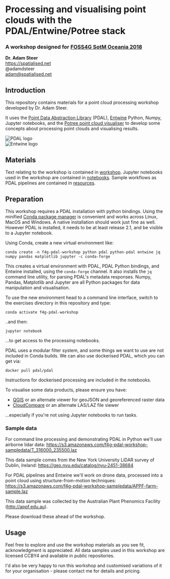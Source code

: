 # Processing and visualising point clouds with the PDAL/Entwine/Potree stack

### A workshop designed for [FOSS4G SotM Oceania 2018](http://fossf4g-oceania.org)

**Dr. Adam Steer**  
https://spatialised.net  
@adamdsteer  
adam@spatialised.net

## Introduction

This repository contains materials for a point cloud processing workshop developed by Dr. Adam Steer.

It uses the [Point Data Abstraction Library](http://pdal.io) (PDAL), [Entwine](http://entwine.io) Python, Numpy, Jupyter notebooks, and the [Potree point cloud visualiser](http://potree.org) to develop some concepts about processing point clouds and visualising results.

![PDAL logo](https://pdal.io/_images/pdal_logo.png)  
![Entwine logo](https://github.com/connormanning/entwine/blob/master/doc/logo/color/entwine_logo_2-color-small.png)

## Materials

Text relating to the workshop is contained in [workshop](./workshop). Jupyter notebooks used in the workshop are contained in [notebooks](./notebooks). Sample workflows as PDAL pipelines are contained in [resources](./resources).

## Preparation

This workshop requires a PDAL installation with python bindings. Using the minified [Conda package manager](https://docs.conda.io/en/latest/miniconda.html) is convenient and works across Linux, MacOS and Windows. A native installation should work just fine as well. However PDAL is installed, it needs to be at least release 2.1, and be visible to a Jupyter notebook.

Using Conda, create a new virtual environment like:

`conda create -n f4g-pdal-workshop python pdal python-pdal entwine jq numpy pandas matplotlib jupyter -c conda-forge`

This creates a virtual environment with PDAL, PDAL Python bindings, and Entwine installed, using the `conda-forge` channel. It also installs the `jq` command line utility, for parsing PDAL's metadata responses. Numpy, Pandas, Matplotlib and Jupyter are all Python packages for data manipulation and visualisation.

To use the new environment head to a command line interface, switch to the exercises directory in this repository and type:

`conda activate f4g-pdal-workshop`

..and then:

`jupyter notebook`

...to get access to the processing notebooks.

PDAL uses a modular filter system, and some things we want to use are not included in Conda builds. We can also use dockerised PDAL, which you can get via:

`docker pull pdal/pdal`

Instructions for dockerised processing are included in the notebooks.

To visualise some data products, please ensure you have:
- [QGIS](http://qgis.org) or an alternate viewer for geoJSON and georeferenced raster data
- [CloudCompare](https://www.danielgm.net/cc/) or an alternate LAS/LAZ file viewer

...especially if you're not using Jupyter notebooks to run tasks.

### Sample data

For command line processing and demonstrating PDAL in Python we'll use airborne lidar data:
https://s3.amazonaws.com/f4g-pdal-workshop-sampledata/T_316000_235500.laz

This data sample comes from the New York University LiDAR survey of Dublin, Ireland: https://geo.nyu.edu/catalog/nyu-2451-38684

For PDAL pipelines and Entwine we'll work on drone data, processed into a point cloud using structure-from-motion techniques:
https://s3.amazonaws.com/f4g-pdal-workshop-sampledata/APPF-farm-sample.laz

This data sample was collected by the Australian Plant Phenomics Facility (http://appf.edu.au).

Please download these ahead of the workshop.

## Usage

Feel free to explore and use the workshop materials as you see fit, acknowledgment is appreciated. All data samples used in this workshop are licensed CCBY4 and available in public repositories.

I'd also be very happy to run this workshop and customised variations of it for your organisation - please contact me for details and pricing.
